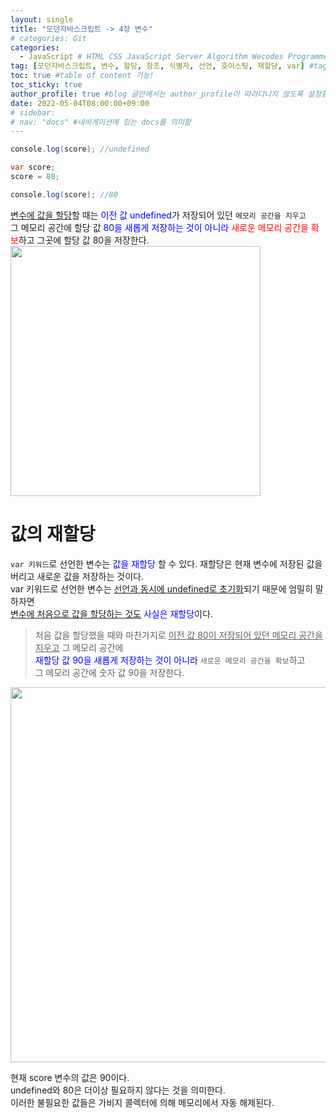 ```yaml
---
layout: single
title: "모던자바스크립트 -> 4장 변수"  
# categories: Git
categories:
  - JavaScript # HTML CSS JavaScript Server Algorithm Wecodes Programmers CS Github Blog
tag: [모던자바스크립트, 변수, 할당, 참조, 식별자, 선언, 호이스팅, 재할당, var] #tag는 여러개 가능함
toc: true #table of content 기능!
toc_sticky: true
author_profile: true #blog 글안에서는 author_profile이 따라다니지 않도록 설정함  
date: 2022-05-04T08:00:00+09:00   
# sidebar:
# nav: "docs" #네비게이션에 있는 docs를 의미함
---
```




```java
console.log(score); //undefined 

var score;
score = 80;

console.log(score); //80
```  
<u>변수에 값을 할당</u>할 때는 <span style="color:blue">이전 값 undefined</span>가 저장되어 있던 `메모리 공간을 지우고`  
그 메모리 공간에 할당 값 <span style="color:blue">80을 새롭게 저장하는 것이 아니라</span> <span style="color:red">새로운 메모리 공간을 확보</span>하고 그곳에 할당 값 80을 저장한다.   
<img src="https://user-images.githubusercontent.com/87808288/165282896-a5a80b1c-a096-4024-8105-40570a504dac.png" width="400">   

# 값의 재할당  
`var 키워드`로 선언한 변수는 <span style="color:blue">값을 재할당</span> 할 수 있다. 재할당은 현재 변수에 저장된 값을 버리고 새로운 값을 저장하는 것이다.  
var 키워드로 선언한 변수는 <u>선언과 동시에 undefined로 초기화</u>되기 때문에 엄밀히 말하자면  
<u>변수에 처음으로 값을 할당하는 것도</u> <span style="color:blue">사실은 재할당</span>이다.  
> 처음 값을 할당했을 때와 마찬가지로 <u>이전 값 80이 저장되어 있던 메모리 공간을 지우고</u> 그 메모리 공간에  
<span style="color:blue">재할당 값 90을 새롭게 저장하는 것이 아니라</span> `새로운 메모리 공간을 확보`하고   
그 메모리 공간에 숫자 값 90을 저장한다.  

<img src="https://user-images.githubusercontent.com/87808288/165284509-5d23b9b7-83ef-4710-9223-62abac74f1e0.png" width="600">  

현재 score 변수의 값은 90이다.  
undefined와 80은 더이상 필요하지 않다는 것을 의미한다.  
이러한 불필요한 값들은 가비지 콜렉터에 의해 메모리에서 자동 해제된다.  






<!-- 메소드 위에 변수 선언, 메소드 안에 메소드, 메소드 끝나고 리턴 -->

<!-- ### 2. Link 넣기

```

유형 1: (설명어를 입력) : [gunhee's coding blog](https://gunhee-jeong.github.io/)
유형 2: (URL 자동연결) : <https://gunhee-jeong.github.io/>
유형 3: (동일 파일 내 '문단으로 이동') : [1. Header로 이동](###-1-header)

```

유형 1: (설명어를 입력) : [gunhee's coding blog](https://gunhee-jeong.github.io/)
유형 2: (URL 자동연결) : <https://gunhee-jeong.github.io/>
유형 3: (동일 파일 내 '문단으로 이동') : [1. Header로 이동](#1-header)
유형 3의 방법

1. 특수문자를 제거
2. 스페이스는 -로 바꾸고
3. 대문자는 소문자로!
   그래서 ### 1. Header -> #1-header

## Link: [google][https://www.google.com/]

### 3. 수평선

```

---

```

---

### 4. 라인 바꾸기

```

스페이스바를 2번 눌러주면 다음칸으로
이동할 수 있어요!

```

---

스페이스바를 2번 눌러주면
다음칸으로 이동할 수 있어요!

### 5. list 만들기

```

1. 1번
2. 2번
3. 3번

- 순서없는 list
  - 순서없는 list
    - 순서없는 list

```

1. 1번
2. 2번
3. 3번

- 순서없는 list
  - 순서없는 list
    - 순서없는 list

---

### 6. font 관련

```

**진하게** -> 볼드
_기울여서_ -> 이탤릭체
~~취소선~~ -> 취소선

<ul>밑줄넣기</ul> -> 밑줄
<span style="color:red">빨간 글씨</span> -> 글자색
이것이 `인라인` 입니다 -> 인라인 코드
```

**진하게** -> 볼드
_기울여서_ -> 이탤릭체
~~취소선~~ -> 취소선
<u>밑줄넣기</u> -> 밑줄
<span style="color:red">빨간 글씨</span>
이것이 `인라인` 입니다 -> 인라인 코드

---

### 7. 인용구문

```
> coding
>
> > JavaScript
> >
> > > 내가 프짱!
```

> coding
>
> > JavaScript
> >
> > > 내가 프짱!

---

### 8. 이미지 삽입

```
유형1: ('사이즈를 조절' -> HTML 태그 사용) : <img src="https://gunhee-jeong.github.io/assets/images/blogLogo.png" width="300" height="200">
유형2: (이미지 삽입 후 -> 링크 걸기)
[![이미지](https://gunhee-jeong.github.io/assets/images/blogLogo/blogLogo.png)](https://gunhee-jeong.github.io/)
```

유형1: ('사이즈를 조절' -> HTML 태그 사용) : <img src="https://gunhee-jeong.github.io/assets/images/blogLogo.png" width="300" height="200">
유형2: (이미지 삽입 후 -> 링크 걸기)
[![이미지](https://gunhee-jeong.github.io/assets/images/blogLogo.png)](https://gunhee-jeong.github.io/)

### 9. 표 만들기

```
||국어|영어|
| :--- | ---: | :--: |
|건희 | 100점 | 100점
|철수 | 100점 | 100점
```

|      |  국어 | 영어  |
| :--- | ----: | :---: |
| 건희 | 100점 | 100점 |
| 철수 | 100점 | 100점 |

> - header를 넣고 싶은 경우 ---을 사용하고 :을 이용하여 정렬에 사용함!

### 10. 토글 만들기

```
<details>
<summary>여기를 누르세요</summary>
<div markdown="1">
숨겨진 내용
</div>
</details>
```

<details>
<summary>여기를 누르세요</summary>
<div markdown="1">
숨겨진 내용
</div>
</details> -->
